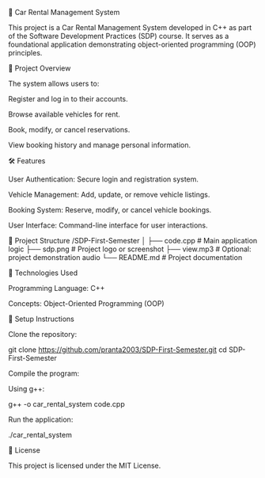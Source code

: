 🚗 Car Rental Management System

This project is a Car Rental Management System developed in C++ as part of the Software Development Practices (SDP) course. It serves as a foundational application demonstrating object-oriented programming (OOP) principles.

📘 Project Overview

The system allows users to:

Register and log in to their accounts.

Browse available vehicles for rent.

Book, modify, or cancel reservations.

View booking history and manage personal information.

🛠️ Features

User Authentication: Secure login and registration system.

Vehicle Management: Add, update, or remove vehicle listings.

Booking System: Reserve, modify, or cancel vehicle bookings.

User Interface: Command-line interface for user interactions.

📂 Project Structure
/SDP-First-Semester
│
├── code.cpp            # Main application logic
├── sdp.png             # Project logo or screenshot
├── view.mp3            # Optional: project demonstration audio
└── README.md           # Project documentation

🧱 Technologies Used

Programming Language: C++

Concepts: Object-Oriented Programming (OOP)

🔧 Setup Instructions

Clone the repository:

git clone https://github.com/pranta2003/SDP-First-Semester.git
cd SDP-First-Semester


Compile the program:

Using g++:

g++ -o car_rental_system code.cpp


Run the application:

./car_rental_system

📄 License

This project is licensed under the MIT License.
